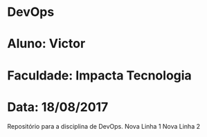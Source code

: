 # DevOps
# Aluno: Victor
# Faculdade: Impacta Tecnologia
# Data: 18/08/2017
Repositório para a disciplina de DevOps.
Nova Linha 1
Nova Linha 2


